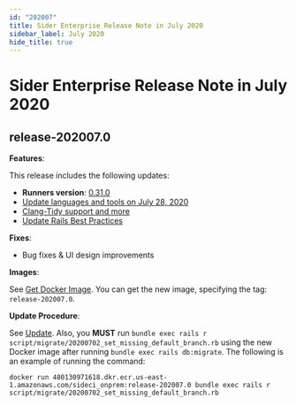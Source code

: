 ```yaml
---
id: "202007"
title: Sider Enterprise Release Note in July 2020
sidebar_label: July 2020
hide_title: true
---
```


# Sider Enterprise Release Note in July 2020

## release-202007.0

**Features**:

This release includes the following updates:

- **Runners version**: [0.31.0](https://github.com/sider/runners/releases/tag/0.31.0)
- [Update languages and tools on July 28, 2020](../../news/2020.md#update-languages-and-tools-on-july-28-2020)
- [Clang-Tidy support and more](../../news/2020.md#clang-tidy-support-and-more)
- [Update Rails Best Practices](../../news/2020.md#update-rails-best-practices)

**Fixes**:

- Bug fixes & UI design improvements

**Images**:

See [Get Docker Image](../installation.md#get-docker-image). You can get the new image, specifying the tag: `release-202007.0`.

**Update Procedure**:

See [Update](../updating.md). Also, you **MUST** run `bundle exec rails r script/migrate/20200702_set_missing_default_branch.rb` using the new Docker image after running `bundle exec rails db:migrate`. The following is an example of running the command:

```console
docker run 480130971618.dkr.ecr.us-east-1.amazonaws.com/sideci_onprem:release-202007.0 bundle exec rails r script/migrate/20200702_set_missing_default_branch.rb
```
